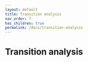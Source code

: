 ```yaml
---
layout: default
title: Transition analysis
nav_order: 7
has_children: true
permalink: /docs/transition-analysis
---
```


# Transition analysis
